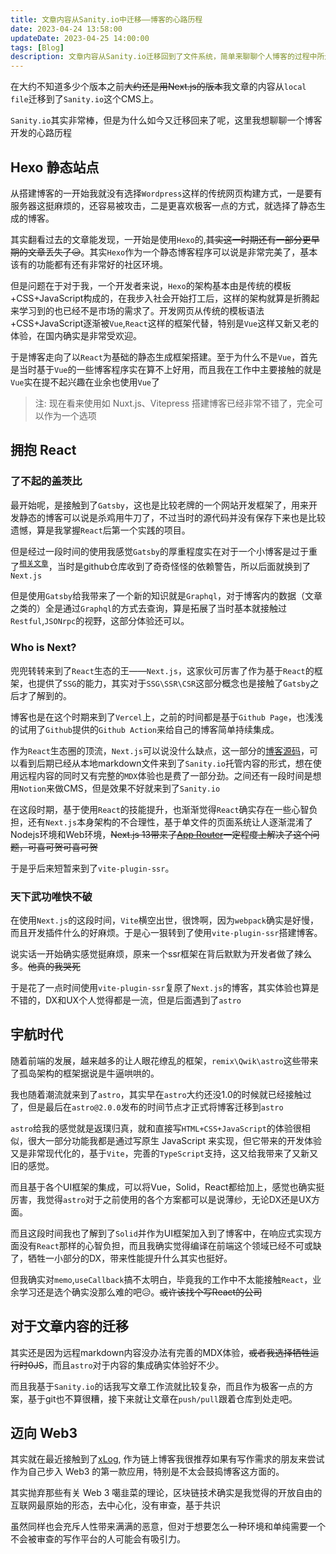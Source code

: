 ```yaml
---
title: 文章内容从Sanity.io中迁移——博客的心路历程
date: 2023-04-24 13:58:00
updateDate: 2023-04-25 14:00:00
tags: [Blog]
description: 文章内容从Sanity.io迁移回到了文件系统，简单来聊聊个人博客的过程中所走过的路程，这个博客是怎么一步步变成这样的，我又在中间学到了什么。
---
```


在大约不知道多少个版本之前~~大约还是用Next.js的版本~~我文章的内容从`local file`迁移到了`Sanity.io`这个CMS上。

`Sanity.io`其实非常棒，但是为什么如今又迁移回来了呢，这里我想聊聊一个博客开发的心路历程

## Hexo 静态站点

从搭建博客的一开始我就没有选择`Wordpress`这样的传统网页构建方式，一是要有服务器这挺麻烦的，还容易被攻击，二是更喜欢极客一点的方式，就选择了静态生成的博客。

其实翻看过去的文章能发现，一开始是使用`Hexo`的,~~其实这一时期还有一部分更早期的文章丢失了😥~~。其实`Hexo`作为一个静态博客程序可以说是非常完美了，基本该有的功能都有还有非常好的社区环境。

但是问题在于对于我，一个开发者来说，`Hexo`的架构基本由是传统的模板+CSS+JavaScript构成的，在我步入社会开始打工后，这样的架构就算是折腾起来学习到的也已经不是市场的需求了。开发网页从传统的模板语法+CSS+JavaScript逐渐被`Vue`,`React`这样的框架代替，特别是`Vue`这样又新又老的体验，在国内确实是非常受欢迎。

于是博客走向了以`React`为基础的静态生成框架搭建。至于为什么不是`Vue`，首先是当时基于`Vue`的一些博客程序实在算不上好用，而且我在工作中主要接触的就是`Vue`实在提不起兴趣在业余也使用`Vue`了

> 注: 现在看来使用如 Nuxt.js、Vitepress 搭建博客已经非常不错了，完全可以作为一个选项

## 拥抱 React

### 了不起的盖茨比

最开始呢，是接触到了`Gatsby`，这也是比较老牌的一个网站开发框架了，用来开发静态的博客可以说是杀鸡用牛刀了，不过当时的源代码并没有保存下来也是比较遗憾，算是我掌握`React`后第一个实践的项目。

但是经过一段时间的使用我感觉`Gatsby`的厚重程度实在对于一个小博客是过于重了<sup>[相关文章](/blog/rebuild-my-blog)</sup>，当时是github仓库收到了奇奇怪怪的依赖警告，所以后面就换到了`Next.js`

但是使用`Gatsby`给我带来了一个新的知识就是`Graphql`，对于博客内的数据（文章之类的）全是通过`Graphql`的方式去查询，算是拓展了当时基本就接触过`Restful`,`JSONrpc`的视野，这部分体验还可以。

### Who is Next?

兜兜转转来到了`React`生态的王——`Next.js`，这家伙可厉害了作为基于`React`的框架，也提供了`SSG`的能力，其实对于`SSG\SSR\CSR`这部分概念也是接触了`Gatsby`之后才了解到的。

博客也是在这个时期来到了`Vercel`上，之前的时间都是基于`Github Page`，也浅浅的试用了`Github`提供的`Github Action`来给自己的博客简单持续集成。

作为`React`生态圈的顶流，`Next.js`可以说没什么缺点，这一部分的[博客源码](https://github.com/enpitsuLin/enpitsuLin.xyz/tree/legacy)，可以看到后期已经从本地markdown文件来到了`Sanity.io`托管内容的形式，想在使用远程内容的同时又有完整的`MDX`体验也是费了一部分劲。之间还有一段时间是想用`Notion`来做CMS，但是效果不好就来到了`Sanity.io`

在这段时期，基于使用`React`的技能提升，也渐渐觉得`React`确实存在一些心智负担，还有`Next.js`本身架构的不合理性，基于单文件的页面系统让人逐渐混淆了Nodejs环境和Web环境，~~Next.js 13带来了[App Router](https://beta.nextjs.org/docs)一定程度上解决了这个问题，可喜可贺可喜可贺~~

于是乎后来短暂来到了`vite-plugin-ssr`。

### 天下武功唯快不破

在使用`Next.js`的这段时间，`Vite`横空出世，很馋啊，因为`webpack`确实是好慢，而且开发插件什么的好麻烦。于是心一狠转到了使用`vite-plugin-ssr`搭建博客。

说实话一开始确实感觉挺麻烦，原来一个ssr框架在背后默默为开发者做了辣么多。~~他真的我哭死~~

于是花了一点时间使用`vite-plugin-ssr`复原了`Next.js`的博客，其实体验也算是不错的，DX和UX个人觉得都是一流，但是后面遇到了`astro`

## 宇航时代

随着前端的发展，越来越多的让人眼花缭乱的框架，`remix\Qwik\astro`这些带来了孤岛架构的框架据说是牛逼哄哄的。

我也随着潮流就来到了`astro`，其实早在`astro`大约还没1.0的时候就已经接触过了，但是最后在`astro@2.0.0`发布的时间节点才正式将博客迁移到`astro`

`astro`给我的感觉就是返璞归真，就和直接写`HTML+CSS+JavaScript`的体验很相似，很大一部分功能我都是通过写原生 JavaScript 来实现，但它带来的开发体验又是非常现代化的，基于`Vite`，完善的`TypeScript`支持，这又给我带来了又新又旧的感觉。

而且基于各个UI框架的集成，可以将Vue，Solid，React都给加上，感觉也确实挺厉害，我觉得`astro`对于之前使用的各个方案都可以是说薄纱，无论DX还是UX方面。

而且这段时间我也了解到了`Solid`并作为UI框架加入到了博客中，在响应式实现方面没有`React`那样的心智负担，而且我确实觉得编译在前端这个领域已经不可或缺了，牺牲一小部分的DX，带来性能提升什么其实也挺好。

但我确实对`memo`,`useCallback`搞不太明白，毕竟我的工作中不太能接触`React`，业余学习还是选个确实没那么难的吧😥。~~或许该找个写React的公司~~

## 对于文章内容的迁移

其实还是因为远程markdown内容没办法有完善的MDX体验，~~或者我选择牺牲运行时0JS~~，而且`astro`对于内容的集成确实体验好不少。

而且我基于`Sanity.io`的话我写文章工作流就比较复杂，而且作为极客一点的方案，基于git也不算很糟，接下来就让文章在`push/pull`跟着仓库到处走吧。


## 迈向 Web3

其实就在最近接触到了[xLog](https://xlog.app), 作为链上博客我很推荐如果有写作需求的朋友来尝试作为自己步入 Web3 的第一款应用，特别是不太会鼓捣博客这方面的。

其实抛弃那些有关 Web 3 噶韭菜的理论，区块链技术确实是我觉得的开放自由的互联网最原始的形态，去中心化，没有审查，基于共识

虽然同样也会充斥人性带来满满的恶意，但对于想要怎么一种环境和单纯需要一个不会被审查的写作平台的人可能会有吸引力。

